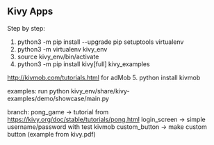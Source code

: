 Kivy Apps
---------

Step by step:
1. python3 -m pip install --upgrade pip setuptools virtualenv
2. python3 -m virtualenv kivy_env
3. source kivy_env/bin/activate
4. python3 -m pip install kivy[full] kivy_examples

http://kivmob.com/tutorials.html for adMob
5. python install kivmob

examples: run python kivy_env/share/kivy-examples/demo/showcase/main.py

branch:
pong_game -> tutorial from https://kivy.org/doc/stable/tutorials/pong.html
login_screen -> simple username/password with test kivmob
custom_button -> make custom button (example from kivy.pdf) 


